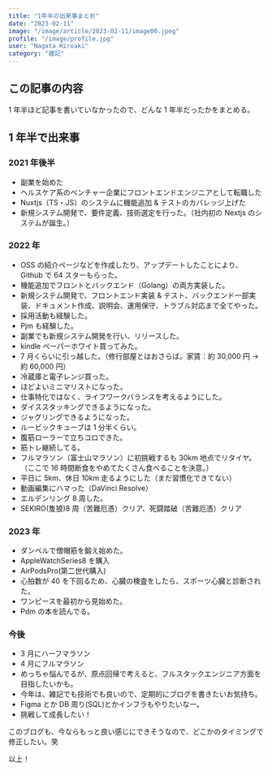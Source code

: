 ```yaml
---
title: "1年半の出来事まとめ"
date: "2023-02-11"
image: "/image/article/2023-02-11/image00.jpeg"
profile: "/image/profile.jpg"
user: "Nagata Hiroaki"
category: "雑記"
---
```


## この記事の内容

1 年半ほど記事を書いていなかったので、どんな 1 年半だったかをまとめる。

## 1 年半で出来事

### 2021 年後半

- 副業を始めた
- ヘルスケア系のベンチャー企業にフロントエンドエンジニアとして転職した
- Nuxtjs（TS・JS）のシステムに機能追加 & テストのカバレッジ上げた
- 新規システム開発で、要件定義、技術選定を行った。（社内初の Nextjs のシステムが誕生。）

### 2022 年

- OSS の紹介ページなどを作成したり、アップデートしたことにより、Github で 64 スターもらった。
- 機能追加でフロントとバックエンド（Golang）の両方実装した。
- 新規システム開発で、フロントエンド実装 & テスト、バックエンド一部実装、ドキュメント作成、説明会、運用保守、トラブル対応まで全てやった。
- 採用活動も経験した。
- Pjm も経験した。
- 副業でも新規システム開発を行い、リリースした。
- kindle ペーパーホワイト買ってみた。
- 7 月くらいに引っ越した。（修行部屋とはおさらば。家賃：約 30,000 円 -> 約 60,000 円）
- 冷蔵庫と電子レンジ買った。
- ほどよいミニマリストになった。
- 仕事特化ではなく、ライフワークバランスを考えるようにした。
- ダイススタッキングできるようになった。
- ジャグリングできるようになった。
- ルービックキューブは 1 分半くらい。
- 腹筋ローラーで立ちコロできた。
- 筋トレ継続してる。
- フルマラソン（富士山マラソン）に初挑戦するも 30km 地点でリタイヤ。（ここで 16 時間断食をやめてたくさん食べることを決意。）
- 平日に 5km、休日 10km 走るようにした（まだ習慣化できてない）
- 動画編集にハマった（DaVinci Resolve）
- エルデンリング 8 周した。
- SEKIRO(隻狼)8 周（苦難厄憑）クリア、死闘踏破（苦難厄憑）クリア

### 2023 年

- ダンベルで僧帽筋を鍛え始めた。
- AppleWatchSeries8 を購入
- AirPodsPro(第二世代購入)
- 心拍数が 40 を下回るため、心臓の検査をしたら、スポーツ心臓と診断された。
- ワンピースを最初から見始めた。
- Pdm の本を読んでる。

### 今後

- 3 月にハーフマラソン
- 4 月にフルマラソン
- めっちゃ悩んでるが、原点回帰で考えると、フルスタックエンジニア方面を目指したいかも。
- 今年は、雑記でも技術でも良いので、定期的にブログを書きたいお気持ち。
- Figma とか DB 周り(SQL)とかインフラもやりたいなー。
- 挑戦して成長したい！

このブログも、今ならもっと良い感じにできそうなので、どこかのタイミングで修正したい。笑

以上！
